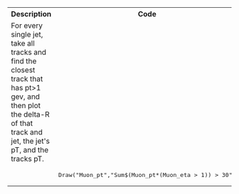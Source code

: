<table>
  <tr>
    <th><b>Description</b></th>
    <th><b>Code</b></th>
  </tr>
  <tr>
    <td>For every single jet, take all tracks and find the closest track that has pt>1 gev, and then plot the delta-R of that track and jet, the jet's pT, and the tracks pT.</td>
    <td></td>
  </tr>
  <tr>
    <td></td>
    <td>
      <pre lang="cpp">Draw("Muon_pt","Sum$(Muon_pt*(Muon_eta > 1)) > 30")</pre>
    </td>
  </tr>
</table>

